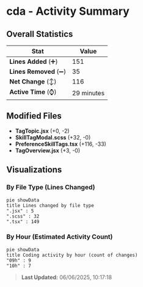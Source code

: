 # cda - Activity Summary 

## Overall Statistics

| Stat                   | Value                                                             |
| ---------------------- | ----------------------------------------------------------------- |
| **Lines Added** (➕)   | 151                                          |
| **Lines Removed** (➖) | 35                                        |
| **Net Change** (↕)    | 116                |
| **Active Time** (⌚)   | 29 minutes |


## Modified Files
- **TagTopic.jsx** (+0, -2)
- **SkillTagModal.scss** (+32, -0)
- **PreferenceSkillTags.tsx** (+116, -33)
- **TagOverview.jsx** (+3, -0)

## Visualizations

### By File Type (Lines Changed)

```mermaid
pie showData
title Lines changed by file type
".jsx" : 5
".scss" : 32
".tsx" : 149
```

### By Hour (Estimated Activity Count)

```mermaid
pie showData
title Coding activity by hour (count of changes)
"09h" : 9
"10h" : 7
```


> **Last Updated:** 06/06/2025, 10:17:18